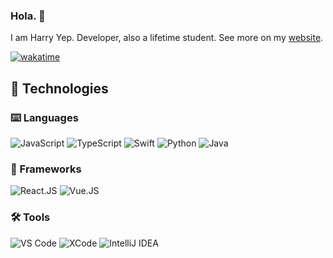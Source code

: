 ### Hola. 👋

I am Harry Yep. Developer, also a lifetime student. See more on my [website](https://harryyep.com).

[![wakatime](https://wakatime.com/badge/user/b17de13b-e637-49f9-9a70-4bf6d5af8f1b.svg?style=flat-square)](https://github.com/okisdev)

## 👻 Technologies

### ⌨️ Languages

![JavaScript](https://img.shields.io/badge/-JavaScript-black?style=flat-square&logo=JavaScript&logoColor=default)
![TypeScript](https://img.shields.io/badge/-TypeScript-blue?style=flat-square&logo=TypeScript&logoColor=white)
![Swift](https://img.shields.io/badge/-Swift-ec4736?&style=flat-square&logo=Swift&logoColor=white)
![Python](https://img.shields.io/badge/-Python-375A81?style=flat-square&logo=Python&logoColor=default)
![Java](https://img.shields.io/badge/-Java-007396?style=flat-square&logo=Java&logoColor=white)

### 🫙 Frameworks

![React.JS](https://img.shields.io/badge/-React-35495c?&style=flat-square&logo=React&logoColor=default)
![Vue.JS](https://img.shields.io/badge/-Vue-35495c?&style=flat-square&logo=vue.js&logoColor=default)

### 🛠️ Tools

![VS Code](https://img.shields.io/badge/-VS%20Code-007ACC?style=flat-square&logo=Visual%20Studio%20Code&logoColor=white)
![XCode](https://img.shields.io/badge/-XCode-1575F9?style=flat-square&logo=XCode&logoColor=white)
![IntelliJ IDEA](https://img.shields.io/badge/-IntelliJ%20IDEA-red?style=flat-square&logo=IntelliJ%20IDEA&logoColor=default)
